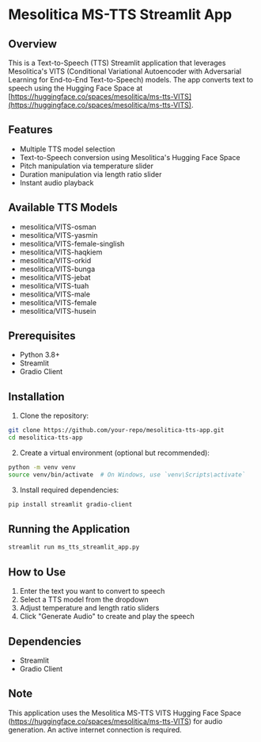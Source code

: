 # Mesolitica MS-TTS Streamlit App

## Overview
This is a Text-to-Speech (TTS) Streamlit application that leverages Mesolitica's VITS (Conditional Variational Autoencoder with Adversarial Learning for End-to-End Text-to-Speech) models. The app converts text to speech using the Hugging Face Space at [https://huggingface.co/spaces/mesolitica/ms-tts-VITS](https://huggingface.co/spaces/mesolitica/ms-tts-VITS).

## Features
- Multiple TTS model selection
- Text-to-Speech conversion using Mesolitica's Hugging Face Space
- Pitch manipulation via temperature slider
- Duration manipulation via length ratio slider
- Instant audio playback

## Available TTS Models
- mesolitica/VITS-osman
- mesolitica/VITS-yasmin
- mesolitica/VITS-female-singlish
- mesolitica/VITS-haqkiem
- mesolitica/VITS-orkid
- mesolitica/VITS-bunga
- mesolitica/VITS-jebat
- mesolitica/VITS-tuah
- mesolitica/VITS-male
- mesolitica/VITS-female
- mesolitica/VITS-husein

## Prerequisites
- Python 3.8+
- Streamlit
- Gradio Client

## Installation

1. Clone the repository:
```bash
git clone https://github.com/your-repo/mesolitica-tts-app.git
cd mesolitica-tts-app
```

2. Create a virtual environment (optional but recommended):
```bash
python -m venv venv
source venv/bin/activate  # On Windows, use `venv\Scripts\activate`
```

3. Install required dependencies:
```bash
pip install streamlit gradio-client
```

## Running the Application

```bash
streamlit run ms_tts_streamlit_app.py
```

## How to Use
1. Enter the text you want to convert to speech
2. Select a TTS model from the dropdown
3. Adjust temperature and length ratio sliders
4. Click "Generate Audio" to create and play the speech

## Dependencies
- Streamlit
- Gradio Client

## Note
This application uses the Mesolitica MS-TTS VITS Hugging Face Space (https://huggingface.co/spaces/mesolitica/ms-tts-VITS) for audio generation. An active internet connection is required.
